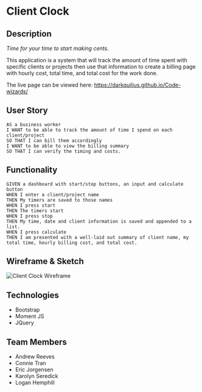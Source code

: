 # Client Clock

## Description

*Time for your time to start making cents.*

This application is a system that will track the amount of time spent with specific clients or projects then use that information to create a billing page with hourly cost, total time, and total cost for the work done.

The live page can be viewed here: https://darkquilius.github.io/Code-wizards/


## User Story

```
AS a business worker
I WANT to be able to track the amount of time I spend on each client/project
SO THAT I can bill them accordingly
I WANT to be able to view the billing summary
SO THAT I can verify the timing and costs.
```


## Functionality

```
GIVEN a dashboard with start/stop buttons, an input and calculate button
WHEN I enter a client/project name
THEN My timers are saved to those names
WHEN I press start
THEN The timers start
WHEN I press stop
THEN My time, date and client information is saved and appended to a list.
WHEN I press calculate
THEN I am presented with a well-laid out summary of client name, my total time, hourly billing cost, and total cost.
```

## Wireframe & Sketch

![Client Clock Wireframe](assets/images/Group-Project-1-Wireframe.jpg)

## Technologies

* Bootstrap
* Moment JS
* JQuery

## Team Members

* Andrew Reeves
* Connie Tran
* Eric Jorgensen
* Karolyn Seredick
* Logan Hemphill
